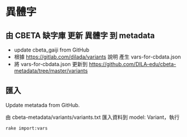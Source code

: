# 異體字

## 由 CBETA 缺字庫 更新 異體字 到 metadata

* update cbeta_gaiji from GitHub
* 根據 <https://gitlab.com/dilada/variants> 說明 產生 vars-for-cbdata.json
* 將 vars-for-cbdata.json 更新到 <https://github.com/DILA-edu/cbeta-metadata/tree/master/variants>

## 匯入

Update metatada from GitHub.

由 cbeta-metadata/variants/variants.txt 匯入資料到 model: Variant，執行

    rake import:vars
